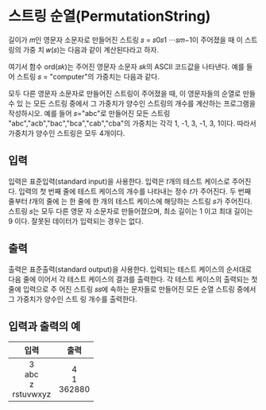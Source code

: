 # 스트링 순열(PermutationString)

길이가 𝑚인 영문자 소문자로 만들어진 스트링 𝑠 = 𝑠0𝑠1 ⋯𝑠𝑚−1이 주어졌을 때 이 스트링의 가중 치 𝑤(𝑠)는 다음과 같이 계산된다라고 하자.

여기서 함수 ord(𝑠𝑘)는 주어진 영문자 소문자 𝑠𝑘의 ASCII 코드값을 나타낸다. 예를 들어 스트링 𝑠 = "computer"의 가중치는 다음과 같다.

모두 다른 영문자 소문자로 만들어진 스트링이 주어졌을 때, 이 영문자들의 순열로 만들 수 있 는 모든 스트링 중에서 그 가중치가 양수인 스트링의 개수를 계산하는 프로그램을 작성하시오.
예를 들어 𝑠="abc"로 만들어진 모든 스트링 "abc","acb","bac","bca","cab","cba"의 가중치는 각각 1, -1, 3, -1, 3, 1이다. 따라서 가중치가 양수인 스트링은 모두 4개이다.

## 입력

입력은 표준입력(standard input)을 사용한다. 입력은 𝑡개의 테스트 케이스로 주어진다. 입력의 첫 번째 줄에 테스트 케이스의 개수를 나타내는 정수 𝑡가 주어진다. 두 번째 줄부터 𝑡개의 줄에 는 한 줄에 한 개의 테스트 케이스에 해당하는 스트링 𝑠가 주어진다. 스트링 𝑠는 모두 다른 영문 자 소문자로 만들어졌으며, 최소 길이는 1 이고 최대 길이는 9 이다. 잘못된 데이터가 입력되는 경우는 없다.

## 출력

출력은 표준출력(standard output)을 사용한다. 입력되는 테스트 케이스의 순서대로 다음 줄에 이어서 각 테스트 케이스의 결과를 출력한다. 각 테스트 케이스의 출력되는 첫 줄에 입력으로 주 어진 스트링 𝑠𝑠에 속하는 문자들로 만들어진 모든 순열 스트링 중에서 그 가중치가 양수인 스트 링 개수를 출력한다.

## 입력과 출력의 예

|             입력              |          출력          |
| :---------------------------: | :--------------------: |
| 3<br/>abc<br/>z<br/>rstuvwxyz | 4 <br/> 1 <br/> 362880 |
